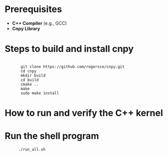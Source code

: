 # Prerequisites
- **C++ Compiler** (e.g., GCC)
- **Cnpy Library**
  
# Steps to build and install cnpy

 ```

        git clone https://github.com/rogersce/cnpy.git 
        cd cnpy
        mkdir build
        cd build
        cmake ..
        make
        sudo make install

 ```

# How to run and verify the C++ kernel 

# Run the shell program

  ```
        ./run_all.sh
  ```

